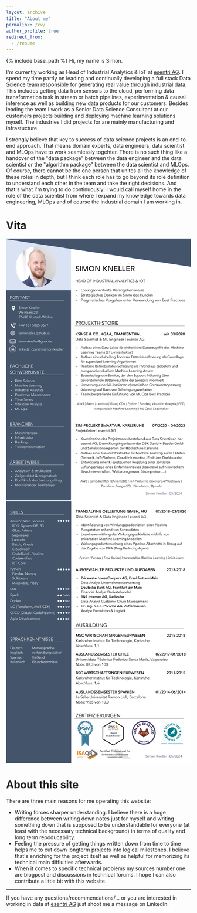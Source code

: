```yaml
---
layout: archive
title: "About me"
permalink: /cv/
author_profile: true
redirect_from:
  - /resume
---
```


{% include base_path %}
Hi, my name is Simon.

I'm currently working as Head of Industrial Analytics & IoT at [esentri AG](https://www.esentri.com/). I spend my time partly on leading and continually developing a full stack Data Science team responsible for generating real value through industrial data. This includes getting data from sensors to the cloud, performing data transformation task in stream or batch pipelines, experimentation & causal inference as well as building new data products for our customers. Besides leading the team I work as a Senior Data Science Consultant at our customers projects building and deploying machine learning solutions myself. The industries I did projects for are mainly manufacturing and infrastucture.

I strongly believe that key to success of data science projects is an end-to-end approach. That means domain experts, data engineers, data scientist and MLOps have to work seamlessly togehter. There is no such thing like a handover of the "data package" between the data engineer and the data scientist or the "algorithm package" between the data scientist and MLOps. Of course, there cannot be the one person that unites all the knowledge of these roles in depth, but I think each role has to go beyond its role definition to understand each other in the team and take the right decisions. And that's what I'm trying to do continuously: I would call myself home in the role of the data scientist from where I expand my knowledge towards data engineering, MLOps and of course the industrial domain I am working in.

Vita
======
![vita1](/images/202405_CV_deutsch-1.png)
![vita2](/images/202405_CV_deutsch-2.png)


About this site
======
There are three main reasons for me operating this website:
- Writing forces sharper understanding. I believe there is a huge difference between writing down notes just for myself and writing something down that is supposed to be understandable for everyone (at least with the necessary technical background) in terms of quality and long term repoducability.
- Feeling the pressure of getting things written down from time to time helps me to cut down longterm projects into logical milestones. I believe that's enriching for the project itself as well as helpful for memorizing its technical main diffiulties afterwards.
- When it comes to specific technical problems my sources number one are blogpost and discussions in technical forums. I hope I can also contribute a little bit with this website. 
  

_____________________________________________________________________________________________  
If you have any questions/recommendations/... or you are interested in working in data at [esentri AG](https://www.esentri.com/) just shoot me a message on LinkedIn.
  
